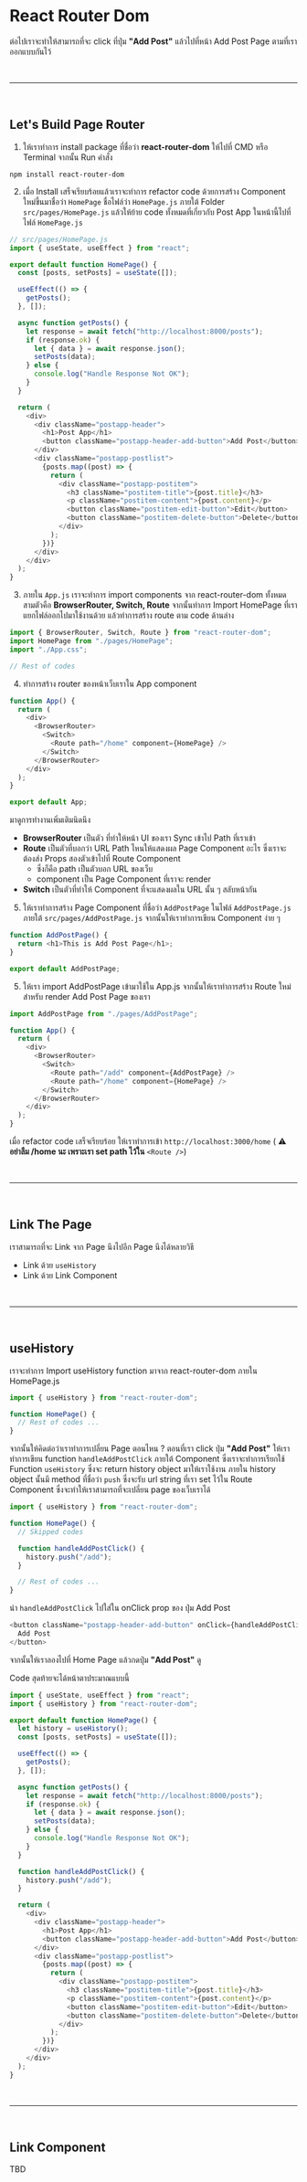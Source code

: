 # React Router Dom

ต่อไปเราจะทำให้สามารถที่จะ click ที่ปุ่ม **"Add Post"** แล้วไปที่หน้า Add Post Page ตามที่เราออกแบบกันไว้

<br><hr><br>

## Let's Build Page Router

1. ให้เราทำการ install package ที่ชื่อว่า **react-router-dom** ให้ไปที่ CMD หรือ Terminal จากนั้น Run คำสั่ง

`npm install react-router-dom`

2. เมื่อ Install เสร็จเรียบร้อยแล้วเราจะทำการ refactor code ด้วยการสร้าง Component ใหม่ขึ้นมาชื่อว่า `HomePage` ชื่อไฟล์ว่า `HomePage.js` ภายใต้ Folder `src/pages/HomePage.js` แล้วให้ย้าย code ทั้งหมดที่เกี่ยวกับ Post App ในหน้านี้ไปที่ไฟล์ `HomePage.js`

```js
// src/pages/HomePage.js
import { useState, useEffect } from "react";

export default function HomePage() {
  const [posts, setPosts] = useState([]);

  useEffect(() => {
    getPosts();
  }, []);

  async function getPosts() {
    let response = await fetch("http://localhost:8000/posts");
    if (response.ok) {
      let { data } = await response.json();
      setPosts(data);
    } else {
      console.log("Handle Response Not OK");
    }
  }

  return (
    <div>
      <div className="postapp-header">
        <h1>Post App</h1>
        <button className="postapp-header-add-button">Add Post</button>
      </div>
      <div className="postapp-postlist">
        {posts.map((post) => {
          return (
            <div className="postapp-postitem">
              <h3 className="postitem-title">{post.title}</h3>
              <p className="postitem-content">{post.content}</p>
              <button className="postitem-edit-button">Edit</button>
              <button className="postitem-delete-button">Delete</button>
            </div>
          );
        })}
      </div>
    </div>
  );
}
```

3. ภายใน `App.js` เราจะทำการ import components จาก react-router-dom ทั้งหมดสามตัวคือ **BrowserRouter, Switch, Route** จากนั้นทำการ Import HomePage ที่เราแยกไฟล์ออกไปมาใช้งานด้วย แล้วทำการสร้าง route ตาม code ด้านล่าง

```js
import { BrowserRouter, Switch, Route } from "react-router-dom";
import HomePage from "./pages/HomePage";
import "./App.css";

// Rest of codes
```

4. ทำการสร้าง router ของหน้าเว็บเราใน App component

```js
function App() {
  return (
    <div>
      <BrowserRouter>
        <Switch>
          <Route path="/home" component={HomePage} />
        </Switch>
      </BrowserRouter>
    </div>
  );
}

export default App;
```

มาดูการทำงานเพิ่มเติมนิดนึง

- **BrowserRouter** เป็นตัว ที่ทำให้หน้า UI ของเรา Sync เข้าไป Path ที่เราเข้า
- **Route** เป็นตัวที่บอกว่า URL Path ไหนให้แสดงผล Page Component อะไร ซึ่งเราจะต้องส่ง Props สองตัวเข้าไปที่ Route Component
  - ซึ่งก็คือ path เป็นตัวบอก URL ของเว็บ
  - component เป็น Page Component ที่เราจะ render
- **Switch** เป็นตัวที่ทำให้ Component ที่จะแสดงผลใน URL นั้น ๆ สลับหน้ากัน

5. ให้เราทำการสร้าง Page Component ที่ชื่อว่า `AddPostPage` ในไฟล์ `AddPostPage.js` ภายใต้ `src/pages/AddPostPage.js` จากนั้นให้เราทำการเขียน Component ง่าย ๆ

```js
function AddPostPage() {
  return <h1>This is Add Post Page</h1>;
}

export default AddPostPage;
```

5. ให้เรา import AddPostPage เข้ามาใช้ใน App.js จากนั้นให้เราทำการสร้าง Route ใหม่ สำหรับ render Add Post Page ของเรา

```js
import AddPostPage from "./pages/AddPostPage";

function App() {
  return (
    <div>
      <BrowserRouter>
        <Switch>
          <Route path="/add" component={AddPostPage} />
          <Route path="/home" component={HomePage} />
        </Switch>
      </BrowserRouter>
    </div>
  );
}
```

เมื่อ refactor code เสร็จเรียบร้อย ให้เราทำการเข้า `http://localhost:3000/home` ( ⚠️ **อย่าลืม /home นะ เพราะเรา set path ไว้ใน** `<Route />`)

<br><hr><br>

## Link The Page

เราสามารถที่จะ Link จาก Page นึงไปอีก Page นึงได้หลายวิธี

- Link ด้วย `useHistory`
- Link ด้วย Link Component

<br><hr><br>

## useHistory

เราจะทำการ Import useHistory function มาจาก react-router-dom ภายใน HomePage.js

```js
import { useHistory } from "react-router-dom";

function HomePage() {
  // Rest of codes ...
}
```

จากนั้นให้คิดต่อว่าเราทำการเปลี่ยน Page ตอนไหน ?​ ตอนที่เรา click ปุ่ม **"Add Post"** ให้เราทำการเขียน function `handleAddPostClick` ภายใต้ Component ซึ่งเราจะทำการเรียกใช้ Function `useHistory` ซึ่งจะ return history object มาให้เราใช้งาน ภายใน history object นั้นมี method ที่ชื่อว่า `push` ซึ่งจะรับ url string ที่เรา set ไว้ใน Route Component ซึ่งจะทำให้เราสามารถที่จะเปลี่ยน page ของเว็บเราได้

```js
import { useHistory } from "react-router-dom";

function HomePage() {
  // Skipped codes

  function handleAddPostClick() {
    history.push("/add");
  }

  // Rest of codes ...
}
```

นำ `handleAddPostClick` ไปใส่ใน onClick prop ของ ปุ่ม Add Post

```js
<button className="postapp-header-add-button" onClick={handleAddPostClick}>
  Add Post
</button>
```

จากนั้นให้เราลองไปที่ Home Page แล้วกดปุ่ม **"Add Post"** ดู

Code สุดท้ายจะได้หน้าตาประมาณแบบนี้

```js
import { useState, useEffect } from "react";
import { useHistory } from "react-router-dom";

export default function HomePage() {
  let history = useHistory();
  const [posts, setPosts] = useState([]);

  useEffect(() => {
    getPosts();
  }, []);

  async function getPosts() {
    let response = await fetch("http://localhost:8000/posts");
    if (response.ok) {
      let { data } = await response.json();
      setPosts(data);
    } else {
      console.log("Handle Response Not OK");
    }
  }

  function handleAddPostClick() {
    history.push("/add");
  }

  return (
    <div>
      <div className="postapp-header">
        <h1>Post App</h1>
        <button className="postapp-header-add-button">Add Post</button>
      </div>
      <div className="postapp-postlist">
        {posts.map((post) => {
          return (
            <div className="postapp-postitem">
              <h3 className="postitem-title">{post.title}</h3>
              <p className="postitem-content">{post.content}</p>
              <button className="postitem-edit-button">Edit</button>
              <button className="postitem-delete-button">Delete</button>
            </div>
          );
        })}
      </div>
    </div>
  );
}
```

<br><hr><br>

## Link Component

TBD
